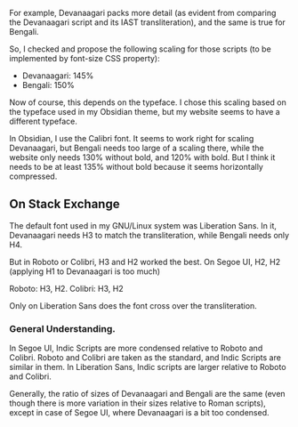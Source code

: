 For example, Devanaagari packs more detail (as evident from comparing the Devanaagari script and its IAST transliteration), and the same is true for Bengali.

So, I checked and propose the following scaling for those scripts (to be implemented by font-size CSS property):

- Devanaagari: 145%
- Bengali: 150%

Now of course, this depends on the typeface. I chose this scaling based on the typeface used in my Obsidian theme, but my website seems to have a different typeface.

In Obsidian, I use the Calibri font. It seems to work right for scaling Devanaagari, but Bengali needs too large of a scaling there, while the website only needs 130% without bold, and 120% with bold. But I think it needs to be at least 135% without bold because it seems horizontally compressed.

## On Stack Exchange

The default font used in my GNU/Linux system was Liberation Sans. In it, Devanaagari needs H3 to match the transliteration, while Bengali needs only H4.

But in Roboto or Colibri, H3 and H2 worked the best. On Segoe UI, H2, H2 (applying H1 to Devanaagari is too much)

Roboto: H3, H2.
Colibri: H3, H2

Only on Liberation Sans does the font cross over the transliteration.

### General Understanding.

In Segoe UI, Indic Scripts are more condensed relative to Roboto and Colibri.
Roboto and Colibri are taken as the standard, and Indic Scripts are similar in them.
In Liberation Sans, Indic scripts are larger relative to Roboto and Colibri.

Generally, the ratio of sizes of Devanaagari and Bengali are the same (even though there is more variation in their sizes relative to Roman scripts), except in case of Segoe UI, where Devanaagari is a bit too condensed.



